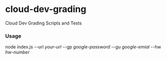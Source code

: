 # cloud-dev-grading
Cloud Dev Grading Scripts and Tests

### Usage
node index.js --url *your-url* --gp *google-password* --gu *google-emial* --hw *hw-number*

